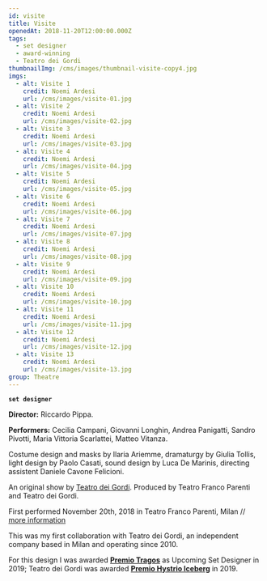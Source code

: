 ```yaml
---
id: visite
title: Visite
openedAt: 2018-11-20T12:00:00.000Z
tags:
  - set designer
  - award-winning
  - Teatro dei Gordi
thumbnailImg: /cms/images/thumbnail-visite-copy4.jpg
imgs:
  - alt: Visite 1
    credit: Noemi Ardesi
    url: /cms/images/visite-01.jpg
  - alt: Visite 2
    credit: Noemi Ardesi
    url: /cms/images/visite-02.jpg
  - alt: Visite 3
    credit: Noemi Ardesi
    url: /cms/images/visite-03.jpg
  - alt: Visite 4
    credit: Noemi Ardesi
    url: /cms/images/visite-04.jpg
  - alt: Visite 5
    credit: Noemi Ardesi
    url: /cms/images/visite-05.jpg
  - alt: Visite 6
    credit: Noemi Ardesi
    url: /cms/images/visite-06.jpg
  - alt: Visite 7
    credit: Noemi Ardesi
    url: /cms/images/visite-07.jpg
  - alt: Visite 8
    credit: Noemi Ardesi
    url: /cms/images/visite-08.jpg
  - alt: Visite 9
    credit: Noemi Ardesi
    url: /cms/images/visite-09.jpg
  - alt: Visite 10
    credit: Noemi Ardesi
    url: /cms/images/visite-10.jpg
  - alt: Visite 11
    credit: Noemi Ardesi
    url: /cms/images/visite-11.jpg
  - alt: Visite 12
    credit: Noemi Ardesi
    url: /cms/images/visite-12.jpg
  - alt: Visite 13
    credit: Noemi Ardesi
    url: /cms/images/visite-13.jpg
group: Theatre
---
```

**`set designer`**

**Director:** Riccardo Pippa.

**Performers:** Cecilia Campani, Giovanni Longhin, Andrea Panigatti, Sandro Pivotti, Maria Vittoria Scarlattei, Matteo Vitanza.

Costume design and masks by Ilaria Ariemme, dramaturgy by Giulia Tollis, light design by Paolo Casati, sound design by Luca De Marinis, directing assistent Daniele Cavone Felicioni.

An original show by [Teatro dei Gordi](https://www.teatrodeigordi.it/en/home/). Produced by Teatro Franco Parenti and Teatro dei Gordi.

First performed November 20th, 2018 in Teatro Franco Parenti, Milan // [more information](https://www.teatrodeigordi.it/visite/)

This was my first collaboration with Teatro dei Gordi, an independent company based in Milan and operating since 2010. 

For this design I was awarded [**Premio Tragos**](https://tragos.it/14a-edizione-tragos-2019-2/) as Upcoming Set Designer in 2019; Teatro dei Gordi was awarded [**Premio Hystrio Iceberg**](https://premiohystrio.org) in 2019.
